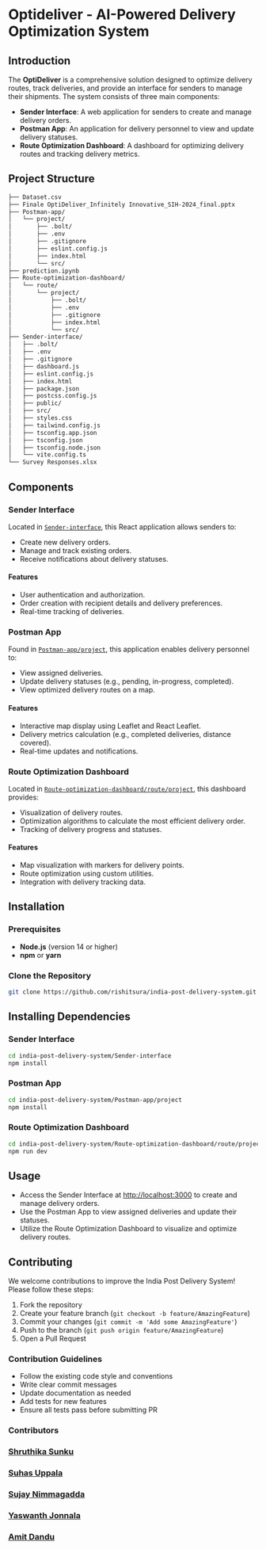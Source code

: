# Optideliver - AI-Powered Delivery Optimization System

## Introduction

The **OptiDeliver** is a comprehensive solution designed to optimize delivery routes, track deliveries, and provide an interface for senders to manage their shipments. The system consists of three main components:

- **Sender Interface**: A web application for senders to create and manage delivery orders.
- **Postman App**: An application for delivery personnel to view and update delivery statuses.
- **Route Optimization Dashboard**: A dashboard for optimizing delivery routes and tracking delivery metrics.

## Project Structure

```markdown
├── Dataset.csv
├── Finale OptiDeliver_Infinitely Innovative_SIH-2024_final.pptx
├── Postman-app/
│   └── project/
│       ├── .bolt/
│       ├── .env
│       ├── .gitignore
│       ├── eslint.config.js
│       ├── index.html
│       └── src/
├── prediction.ipynb
├── Route-optimization-dashboard/
│   └── route/
│       └── project/
│           ├── .bolt/
│           ├── .env
│           ├── .gitignore
│           ├── index.html
│           └── src/
├── Sender-interface/
│   ├── .bolt/
│   ├── .env
│   ├── .gitignore
│   ├── dashboard.js
│   ├── eslint.config.js
│   ├── index.html
│   ├── package.json
│   ├── postcss.config.js
│   ├── public/
│   ├── src/
│   ├── styles.css
│   ├── tailwind.config.js
│   ├── tsconfig.app.json
│   ├── tsconfig.json
│   ├── tsconfig.node.json
│   └── vite.config.ts
└── Survey Responses.xlsx
```

## Components

### Sender Interface

Located in [`Sender-interface`](Sender-interface), this React application allows senders to:

- Create new delivery orders.
- Manage and track existing orders.
- Receive notifications about delivery statuses.

#### Features

- User authentication and authorization.
- Order creation with recipient details and delivery preferences.
- Real-time tracking of deliveries.

### Postman App

Found in [`Postman-app/project`](Postman-app/project), this application enables delivery personnel to:

- View assigned deliveries.
- Update delivery statuses (e.g., pending, in-progress, completed).
- View optimized delivery routes on a map.

#### Features

- Interactive map display using Leaflet and React Leaflet.
- Delivery metrics calculation (e.g., completed deliveries, distance covered).
- Real-time updates and notifications.

### Route Optimization Dashboard

Located in [`Route-optimization-dashboard/route/project`](Route-optimization-dashboard/route/project), this dashboard provides:

- Visualization of delivery routes.
- Optimization algorithms to calculate the most efficient delivery order.
- Tracking of delivery progress and statuses.

#### Features

- Map visualization with markers for delivery points.
- Route optimization using custom utilities.
- Integration with delivery tracking data.

## Installation

### Prerequisites

- **Node.js** (version 14 or higher)
- **npm** or **yarn**

### Clone the Repository

```bash
git clone https://github.com/rishitsura/india-post-delivery-system.git
```

## Installing Dependencies

### Sender Interface
```bash
cd india-post-delivery-system/Sender-interface
npm install
```

### Postman App
```bash
cd india-post-delivery-system/Postman-app/project
npm install
```

### Route Optimization Dashboard
```bash
cd india-post-delivery-system/Route-optimization-dashboard/route/project
npm run dev
```

## Usage

- Access the Sender Interface at [http://localhost:3000](http://localhost:3000) to create and manage delivery orders.
- Use the Postman App to view assigned deliveries and update their statuses.
- Utilize the Route Optimization Dashboard to visualize and optimize delivery routes.


## Contributing

We welcome contributions to improve the India Post Delivery System! Please follow these steps:

1. Fork the repository
2. Create your feature branch (`git checkout -b feature/AmazingFeature`)
3. Commit your changes (`git commit -m 'Add some AmazingFeature'`)
4. Push to the branch (`git push origin feature/AmazingFeature`)
5. Open a Pull Request

### Contribution Guidelines

- Follow the existing code style and conventions
- Write clear commit messages
- Update documentation as needed
- Add tests for new features
- Ensure all tests pass before submitting PR

### Contributors

### [Shruthika Sunku](https://github.com/shruthika-s)
### [Suhas Uppala](https://github.com/Suhas-Uppala)
### [Sujay Nimmagadda](https://github.com/sujaynsv)
### [Yaswanth Jonnala](https://github.com/yaswanthjonnala)
### [Amit Dandu](https://github.com/amitexe2)
